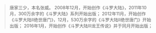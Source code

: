 > 唐家三少，本名张威。
> 2008年12月，开始创作《斗罗大陆》，2011年10月，300万余字的《斗罗大陆》系列开始出版；
> 2012年11月，开始创作《斗罗大陆II绝世唐门》，12月，530万余字的《斗罗大陆II绝世唐门》开始出版；
> 2016年1月，开始创作《斗罗大陆Ⅲ龙王传说》并于同月开始出版；